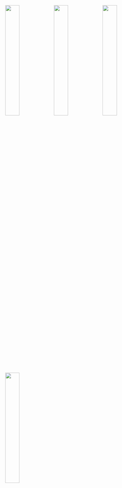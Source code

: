 
<img src="https://github.com/thahertech/lumityo-mobileapp/assets/67804374/f12ea4e6-bdbe-43df-8f06-ff6cef4cd23c" width=30%>
<img src="https://github.com/thahertech/lumityo-mobileapp/assets/67804374/b9a6a598-71bb-4c6b-9f8f-214ceb668fc8"width=30%>
<img src="https://github.com/thahertech/lumityo-mobileapp/assets/67804374/127a9d92-bdb6-4485-ba32-97c5d4702252" width=30%>
<img src="https://github.com/thahertech/lumityo-mobileapp/assets/67804374/be91df31-beab-4431-96a4-2065f92a39a5" width=30%>
